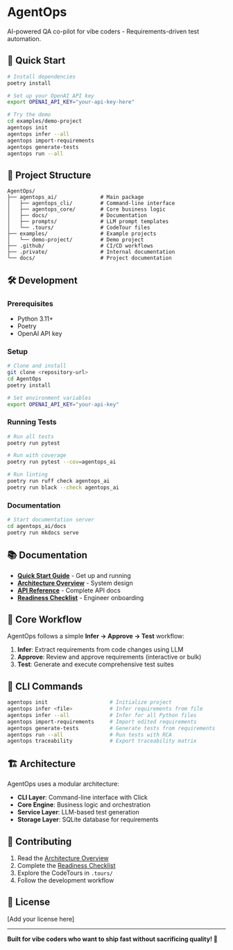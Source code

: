 # AgentOps

AI-powered QA co-pilot for vibe coders - Requirements-driven test automation.

## 🚀 Quick Start

```bash
# Install dependencies
poetry install

# Set up your OpenAI API key
export OPENAI_API_KEY="your-api-key-here"

# Try the demo
cd examples/demo-project
agentops init
agentops infer --all
agentops import-requirements
agentops generate-tests
agentops run --all
```

## 📁 Project Structure

```
AgentOps/
├── agentops_ai/              # Main package
│   ├── agentops_cli/         # Command-line interface
│   ├── agentops_core/        # Core business logic
│   ├── docs/                 # Documentation
│   ├── prompts/              # LLM prompt templates
│   └── .tours/               # CodeTour files
├── examples/                 # Example projects
│   └── demo-project/         # Demo project
├── .github/                  # CI/CD workflows
├── .private/                 # Internal documentation
└── docs/                     # Project documentation
```

## 🛠️ Development

### Prerequisites

- Python 3.11+
- Poetry
- OpenAI API key

### Setup

```bash
# Clone and install
git clone <repository-url>
cd AgentOps
poetry install

# Set environment variables
export OPENAI_API_KEY="your-api-key"
```

### Running Tests

```bash
# Run all tests
poetry run pytest

# Run with coverage
poetry run pytest --cov=agentops_ai

# Run linting
poetry run ruff check agentops_ai
poetry run black --check agentops_ai
```

### Documentation

```bash
# Start documentation server
cd agentops_ai/docs
poetry run mkdocs serve
```

## 📚 Documentation

- **[Quick Start Guide](agentops_ai/docs/QUICK_START.md)** - Get up and running
- **[Architecture Overview](agentops_ai/docs/ARCHITECTURE_OVERVIEW.md)** - System design
- **[API Reference](agentops_ai/docs/api/)** - Complete API docs
- **[Readiness Checklist](agentops_ai/docs/READINESS_CHECKLIST.md)** - Engineer onboarding

## 🎯 Core Workflow

AgentOps follows a simple **Infer → Approve → Test** workflow:

1. **Infer**: Extract requirements from code changes using LLM
2. **Approve**: Review and approve requirements (interactive or bulk)
3. **Test**: Generate and execute comprehensive test suites

## 🔧 CLI Commands

```bash
agentops init                    # Initialize project
agentops infer <file>            # Infer requirements from file
agentops infer --all             # Infer for all Python files
agentops import-requirements     # Import edited requirements
agentops generate-tests          # Generate tests from requirements
agentops run --all               # Run tests with RCA
agentops traceability            # Export traceability matrix
```

## 🏗️ Architecture

AgentOps uses a modular architecture:

- **CLI Layer**: Command-line interface with Click
- **Core Engine**: Business logic and orchestration
- **Service Layer**: LLM-based test generation
- **Storage Layer**: SQLite database for requirements

## 🤝 Contributing

1. Read the [Architecture Overview](agentops_ai/docs/ARCHITECTURE_OVERVIEW.md)
2. Complete the [Readiness Checklist](agentops_ai/docs/READINESS_CHECKLIST.md)
3. Explore the CodeTours in `.tours/`
4. Follow the development workflow

## 📄 License

[Add your license here]

---

**Built for vibe coders who want to ship fast without sacrificing quality! 🚀** 